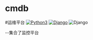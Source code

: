 # cmdb
#运维平台
[![Python3](https://img.shields.io/badge/python-3.6-green.svg?style=plastic)](https://www.python.org/)
[![Django](https://img.shields.io/badge/django-2.1-brightgreen.svg?style=plastic)](https://www.djangoproject.com/)
![Django](https://img.shields.io/badge/author-dawson-yellow.svg?style=plastic)

--集合了监控平台
